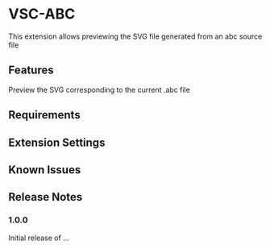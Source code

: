 # VSC-ABC

This extension allows previewing the SVG file generated from an abc source file

## Features

Preview the SVG corresponding to the current .abc file

## Requirements


## Extension Settings

## Known Issues


## Release Notes

### 1.0.0

Initial release of ...
